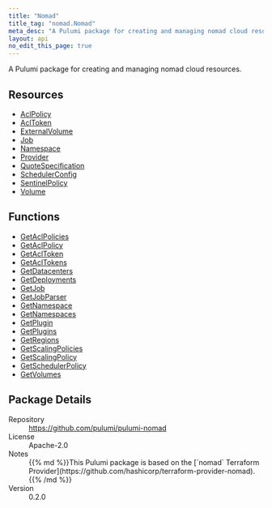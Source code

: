 ```yaml
---
title: "Nomad"
title_tag: "nomad.Nomad"
meta_desc: "A Pulumi package for creating and managing nomad cloud resources."
layout: api
no_edit_this_page: true
---
```


<!-- WARNING: this file was generated by Pulumi Docs Generator. -->
<!-- Do not edit by hand unless you're certain you know what you are doing! -->

A Pulumi package for creating and managing nomad cloud resources.

<h2 id="resources">Resources</h2>
<ul class="api">
    <li><a href="aclpolicy" title="AclPolicy"><span class="api-symbol api-symbol--resource"></span>AclPolicy</a></li>
    <li><a href="acltoken" title="AclToken"><span class="api-symbol api-symbol--resource"></span>AclToken</a></li>
    <li><a href="externalvolume" title="ExternalVolume"><span class="api-symbol api-symbol--resource"></span>ExternalVolume</a></li>
    <li><a href="job" title="Job"><span class="api-symbol api-symbol--resource"></span>Job</a></li>
    <li><a href="namespace" title="Namespace"><span class="api-symbol api-symbol--resource"></span>Namespace</a></li>
    <li><a href="provider" title="Provider"><span class="api-symbol api-symbol--resource"></span>Provider</a></li>
    <li><a href="quotespecification" title="QuoteSpecification"><span class="api-symbol api-symbol--resource"></span>QuoteSpecification</a></li>
    <li><a href="schedulerconfig" title="SchedulerConfig"><span class="api-symbol api-symbol--resource"></span>SchedulerConfig</a></li>
    <li><a href="sentinelpolicy" title="SentinelPolicy"><span class="api-symbol api-symbol--resource"></span>SentinelPolicy</a></li>
    <li><a href="volume" title="Volume"><span class="api-symbol api-symbol--resource"></span>Volume</a></li>
</ul>

<h2 id="functions">Functions</h2>
<ul class="api">
    <li><a href="getaclpolicies" title="GetAclPolicies"><span class="api-symbol api-symbol--function"></span>GetAclPolicies</a></li>
    <li><a href="getaclpolicy" title="GetAclPolicy"><span class="api-symbol api-symbol--function"></span>GetAclPolicy</a></li>
    <li><a href="getacltoken" title="GetAclToken"><span class="api-symbol api-symbol--function"></span>GetAclToken</a></li>
    <li><a href="getacltokens" title="GetAclTokens"><span class="api-symbol api-symbol--function"></span>GetAclTokens</a></li>
    <li><a href="getdatacenters" title="GetDatacenters"><span class="api-symbol api-symbol--function"></span>GetDatacenters</a></li>
    <li><a href="getdeployments" title="GetDeployments"><span class="api-symbol api-symbol--function"></span>GetDeployments</a></li>
    <li><a href="getjob" title="GetJob"><span class="api-symbol api-symbol--function"></span>GetJob</a></li>
    <li><a href="getjobparser" title="GetJobParser"><span class="api-symbol api-symbol--function"></span>GetJobParser</a></li>
    <li><a href="getnamespace" title="GetNamespace"><span class="api-symbol api-symbol--function"></span>GetNamespace</a></li>
    <li><a href="getnamespaces" title="GetNamespaces"><span class="api-symbol api-symbol--function"></span>GetNamespaces</a></li>
    <li><a href="getplugin" title="GetPlugin"><span class="api-symbol api-symbol--function"></span>GetPlugin</a></li>
    <li><a href="getplugins" title="GetPlugins"><span class="api-symbol api-symbol--function"></span>GetPlugins</a></li>
    <li><a href="getregions" title="GetRegions"><span class="api-symbol api-symbol--function"></span>GetRegions</a></li>
    <li><a href="getscalingpolicies" title="GetScalingPolicies"><span class="api-symbol api-symbol--function"></span>GetScalingPolicies</a></li>
    <li><a href="getscalingpolicy" title="GetScalingPolicy"><span class="api-symbol api-symbol--function"></span>GetScalingPolicy</a></li>
    <li><a href="getschedulerpolicy" title="GetSchedulerPolicy"><span class="api-symbol api-symbol--function"></span>GetSchedulerPolicy</a></li>
    <li><a href="getvolumes" title="GetVolumes"><span class="api-symbol api-symbol--function"></span>GetVolumes</a></li>
</ul>

<h2 id="package-details">Package Details</h2>
<dl class="package-details">
	<dt>Repository</dt>
	<dd><a href="https://github.com/pulumi/pulumi-nomad">https://github.com/pulumi/pulumi-nomad</a></dd>
	<dt>License</dt>
	<dd>Apache-2.0</dd>
	<dt>Notes</dt>
	<dd>{{% md %}}This Pulumi package is based on the [`nomad` Terraform Provider](https://github.com/hashicorp/terraform-provider-nomad).{{% /md %}}</dd>
	<dt>Version</dt>
	<dd>0.2.0</dd>
</dl>

